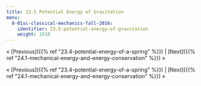 ```yaml
---
title: 23.5 Potential Energy of Gravitation
menu:
  8-01sc-classical-mechanics-fall-2016:
    identifier: 23.5-potential-energy-of-gravitation
    weight: 1510
---
```

« [Previous]({{% ref "23.4-potential-energy-of-a-spring" %}}) | [Next]({{% ref "24.1-mechanical-energy-and-energy-conservation" %}}) »

« [Previous]({{% ref "23.4-potential-energy-of-a-spring" %}}) | [Next]({{% ref "24.1-mechanical-energy-and-energy-conservation" %}}) »